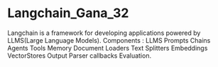 # Langchain_Gana_32
Langchain is a framework for developing applications powered by LLMS(Large Language Models).
Components :
LLMS
Prompts
Chains
Agents
Tools
Memory
Document Loaders
Text Splitters
Embeddings
VectorStores
Output Parser
callbacks
Evaluation.
